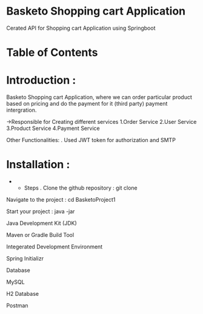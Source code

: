 # Basketo Shopping cart Application
Cerated API for Shopping cart Application using Springboot
# Table of Contents
# Introduction : 
Basketo Shopping cart Application, where we can order particular product based on pricing and do the payment for it (third party) payment intergration.


->Responsible for Creating  different services
1.Order Service 
2.User Service
3.Product Service
4.Payment Service

Other Functionalities:
. Used JWT token for authorization and SMTP
# Installation :
* * Steps
. Clone the github repository : git clone

Navigate to the project : cd BasketoProject1

Start your project : java -jar 

Java Development Kit (JDK)

Maven or Gradle Build Tool

Integerated Development Environment

Spring Initializr

Database 

MySQL

H2 Database

Postman


